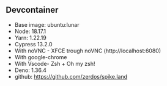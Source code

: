 ## Devcontainer

- Base image: ubuntu:lunar
- Node: 18.17.1
- Yarn: 1.22.19
- Cypress 13.2.0
- With noVNC - XFCE trough noVNC (http://localhost:6080)
- With google-chrome
- With Vscode- Zsh + Oh my zsh!
- Deno: 1.36.4
- github: https://github.com/zerdos/spike.land
